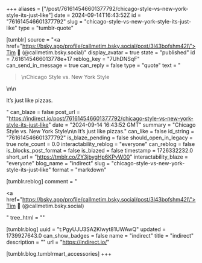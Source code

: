 +++
aliases = ["/post/761614546601377792/chicago-style-vs-new-york-style-its-just-like"]
date = 2024-09-14T16:43:52Z
id = "761614546601377792"
slug = "chicago-style-vs-new-york-style-its-just-like"
type = "tumblr-quote"

[tumblr]
source = "<a href=\"https://bsky.app/profile/callmetim.bsky.social/post/3l43bofshm42l\">Tim 🌱  (@callmetim.bsky.social)</a>"
display_avatar = true
state = "published"
id = 7.616145466013778e+17
reblog_key = "7UhDNSqF"
can_send_in_message = true
can_reply = false
type = "quote"
text = "<blockquote><p>\nChicago Style vs. New York Style</p></blockquote>\n\n<p>It’s just like pizzas.</p>"
can_blaze = false
post_url = "https://indirect.io/post/761614546601377792/chicago-style-vs-new-york-style-its-just-like"
date = "2024-09-14 16:43:52 GMT"
summary = "Chicago Style vs. New York Style\n\n It’s just like pizzas."
can_like = false
id_string = "761614546601377792"
is_blaze_pending = false
should_open_in_legacy = true
note_count = 0.0
interactability_reblog = "everyone"
can_reblog = false
is_blocks_post_format = false
is_blazed = false
timestamp = 1726332232.0
short_url = "https://tmblr.co/ZY3jbygHp6KPyW00"
interactability_blaze = "everyone"
blog_name = "indirect"
slug = "chicago-style-vs-new-york-style-its-just-like"
format = "markdown"

[tumblr.reblog]
comment = "<p><a href=\"https://bsky.app/profile/callmetim.bsky.social/post/3l43bofshm42l\">Tim 🌱  (@callmetim.bsky.social)</a></p>"
tree_html = ""

[tumblr.blog]
uuid = "t:PgyUJU3SA2Klwyt81UWAwQ"
updated = 1739927643.0
can_show_badges = false
name = "indirect"
title = "indirect"
description = ""
url = "https://indirect.io/"

[tumblr.blog.tumblrmart_accessories]
+++

